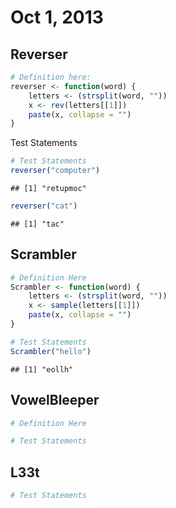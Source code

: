 # Oct 1, 2013

## Reverser


```r
# Definition here:
reverser <- function(word) {
    letters <- (strsplit(word, ""))
    x <- rev(letters[[1]])
    paste(x, collapse = "")
}
```


Test Statements

```r
# Test Statements
reverser("computer")
```

```
## [1] "retupmoc"
```

```r
reverser("cat")
```

```
## [1] "tac"
```


## Scrambler


```r
# Definition Here
Scrambler <- function(word) {
    letters <- (strsplit(word, ""))
    x <- sample(letters[[1]])
    paste(x, collapse = "")
}
```



```r
# Test Statements
Scrambler("hello")
```

```
## [1] "eollh"
```


## VowelBleeper


```r
# Definition Here

```



```r
# Test Statements

```


## L33t 




```r
# Test Statements

```

